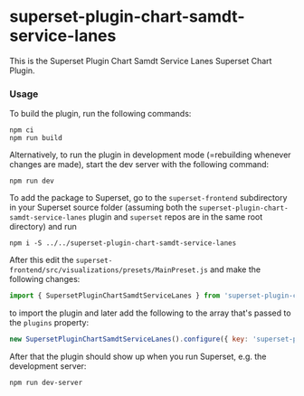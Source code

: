 # superset-plugin-chart-samdt-service-lanes

This is the Superset Plugin Chart Samdt Service Lanes Superset Chart Plugin.

### Usage

To build the plugin, run the following commands:

```
npm ci
npm run build
```

Alternatively, to run the plugin in development mode (=rebuilding whenever changes are made), start the dev server with the following command:

```
npm run dev
```

To add the package to Superset, go to the `superset-frontend` subdirectory in your Superset source folder (assuming both the `superset-plugin-chart-samdt-service-lanes` plugin and `superset` repos are in the same root directory) and run
```
npm i -S ../../superset-plugin-chart-samdt-service-lanes
```

After this edit the `superset-frontend/src/visualizations/presets/MainPreset.js` and make the following changes:

```js
import { SupersetPluginChartSamdtServiceLanes } from 'superset-plugin-chart-samdt-service-lanes';
```

to import the plugin and later add the following to the array that's passed to the `plugins` property:
```js
new SupersetPluginChartSamdtServiceLanes().configure({ key: 'superset-plugin-chart-samdt-service-lanes' }),
```

After that the plugin should show up when you run Superset, e.g. the development server:

```
npm run dev-server
```
